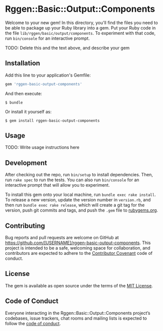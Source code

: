 # Rggen::Basic::Output::Components

Welcome to your new gem! In this directory, you'll find the files you need to be able to package up your Ruby library into a gem. Put your Ruby code in the file `lib/rggen/basic/output/components`. To experiment with that code, run `bin/console` for an interactive prompt.

TODO: Delete this and the text above, and describe your gem

## Installation

Add this line to your application's Gemfile:

```ruby
gem 'rggen-basic-output-components'
```

And then execute:

    $ bundle

Or install it yourself as:

    $ gem install rggen-basic-output-components

## Usage

TODO: Write usage instructions here

## Development

After checking out the repo, run `bin/setup` to install dependencies. Then, run `rake spec` to run the tests. You can also run `bin/console` for an interactive prompt that will allow you to experiment.

To install this gem onto your local machine, run `bundle exec rake install`. To release a new version, update the version number in `version.rb`, and then run `bundle exec rake release`, which will create a git tag for the version, push git commits and tags, and push the `.gem` file to [rubygems.org](https://rubygems.org).

## Contributing

Bug reports and pull requests are welcome on GitHub at https://github.com/[USERNAME]/rggen-basic-output-components. This project is intended to be a safe, welcoming space for collaboration, and contributors are expected to adhere to the [Contributor Covenant](http://contributor-covenant.org) code of conduct.

## License

The gem is available as open source under the terms of the [MIT License](https://opensource.org/licenses/MIT).

## Code of Conduct

Everyone interacting in the Rggen::Basic::Output::Components project’s codebases, issue trackers, chat rooms and mailing lists is expected to follow the [code of conduct](https://github.com/[USERNAME]/rggen-basic-output-components/blob/master/CODE_OF_CONDUCT.md).

